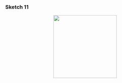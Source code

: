 ### Sketch 11
 
<p align="center" margin-top="20px"> 
  <img width=200px src="../../visual%20essays/selected/22.png">
</p>